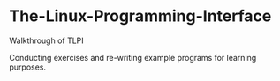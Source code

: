 # The-Linux-Programming-Interface
Walkthrough of TLPI

Conducting exercises and re-writing example programs for learning purposes.
